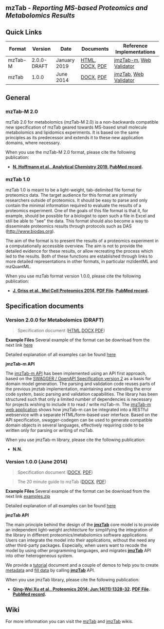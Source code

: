 ## mzTab - _Reporting MS-based Proteomics and Metabolomics Results_

## Quick Links

|Format|Version|Date|Documents|Reference Implementations|
|------|-------|----|---------|------------------------|
|mzTab-M| 2.0.0-DRAFT | January 2019 | [HTML](2_0-metabolomics-draft/mzTab_format_specification_2_0-M_draft.html), [DOCX](2_0-metabolomics-draft/mzTab_format_specification_2_0-M_draft.docx), [PDF](2_0-metabolomics-draft/mzTab_format_specification_2_0-M_draft.pdf) | [jmzTab-m](https://github.com/lifs-tools/jmztab-m), [Web Validator](https://github.com/lifs-tools/jmztab-m-webapp) |
|mzTab| 1.0.0 | June 2014 | [DOCX](https://github.com/HUPO-PSI/mzTab/tree/master/specification_document-releases/version-1.0.0/mzTab_format_specification.docx), [PDF](https://github.com/HUPO-PSI/mzTab/tree/master/specification_document-releases/version-1.0.0/mzTab_format_specification.pdf) | [jmzTab](https://github.com/PRIDE-Utilities/jmztab), [Web Validator](https://github.com/lifs-tools/jmztab-m-webapp) |

## General
### mzTab-M 2.0
mzTab 2.0 for metabolomics (mzTab-M 2.0) is a non-backwards compatible new specification of mzTab geared towards MS-based small molecule metabolomics and lipidomics experiments. It is based on the same principles as its predecessor and extends it to these new application domains, where necessary.

When you use the mzTab-M 2.0 format, please cite the following publication:

* **[N. Hoffmann et al., Analytical Chemistry 2019.](https://pubs.acs.org/doi/10.1021/acs.analchem.8b04310)  [PubMed record](http://www.ncbi.nlm.nih.gov/pubmed/30688441).**

### mzTab 1.0
mzTab 1.0 is meant to be a light-weight, tab-delimited file format for proteomics data. The target audience for this format are primarily researchers outside of proteomics. It should be easy to parse and only contain the minimal information required to evaluate the results of a proteomics experiment. One of the goals of this file format is that it, for example, should be possible for a biologist to open such a file in Excel and still be able to "see" the data. This format should also become a way to disseminate proteomics results through protocols such as DAS (http://www.biodas.org).

The aim of the format is to present the results of a proteomics experiment in a computationally accessible overview. The aim is not to provide the detailed evidence for these results, or allow recreating the process which led to the results. Both of these functions are established through links to more detailed representations in other formats, in particular mzIdentML and mzQuantML.

When you use mzTab format version 1.0.0, please cite the following publication:

  * **[J. Griss et al., Mol Cell Proteomics 2014.](http://www.mcponline.org/content/early/2014/06/30/mcp.O113.036681.abstract) [PDF File](http://www.mcponline.org/content/early/2014/06/30/mcp.O113.036681.full.pdf).  [PubMed record](http://www.ncbi.nlm.nih.gov/pubmed/24980485).**


## Specification documents
### Version 2.0.0 for Metabolomics (DRAFT)
  
  > Specification document ([HTML](2_0-metabolomics-draft/mzTab_format_specification_2_0-M_draft.html),[DOCX](2_0-metabolomics-draft/mzTab_format_specification_2_0-M_draft.docx),[PDF](2_0-metabolomics-draft/mzTab_format_specification_2_0-M_draft.pdf))
  
**Example Files**
Several example of the format can be download from the next link [here](https://github.com/HUPO-PSI/mzTab/tree/master/examples/2_0-Metabolomics_Draft)

Detailed explanation of all examples can be found [here](https://github.com/HUPO-PSI/mzTab/wiki/Examples)

**jmzTab-m API**

The [jmzTab-m API](https://github.com/lifs-tools/jmztab-m) has been implemented using an API first approach, based on the [SWAGGER / OpenAPI Specification version 2](https://github.com/OAI/OpenAPI-Specification/blob/master/versions/2.0.md) as a basis for domain model generation. The parsing and validation code reuses parts of the previous jmztab implementation, maintaining and extending the error code system, basic parsing and validation capabilities. The library has been structured such that only a limited number of dependencies is necessary for projects wishing to include it to read / write mzTab-m. The [jmzTab-m web application](https://github.com/lifs-tools/jmztab-m-webapp) shows how jmzTab-m can be integrated into a RESTful webservice with a separate HTML/form-based user interface. Based on the API specification, swagger-codegen can be used to generate compatible domain objects in several languages, effectively requiring code to be written only for parsing or writing of mzTab.

When you use jmzTab-m library, please cite the following publication:

 * **N.N.**

### Version 1.0.0 (June 2014)

  > Specification document ([DOCX](https://github.com/HUPO-PSI/mzTab/raw/master/specification_document-releases/1_0-Proteomics-Release/mzTab_format_specification.docx), [PDF](https://github.com/HUPO-PSI/mzTab/raw/master/specification_document-releases/1_0-Proteomics-Release/mzTab_format_specification.pdf))

  > The 20 minute guide to mzTab ([DOCX](https://github.com/HUPO-PSI/mzTab/raw/master/specification_document-releases/1_0-Proteomics-Release/20minute_guide_mzTab.docx), [PDF](https://github.com/HUPO-PSI/mzTab/raw/master/specification_document-releases/1_0-Proteomics-Release/20minute_guide_mzTab.pdf))

**Example Files**
Several example of the format can be download from the next link [examples.zip](http://www.ebi.ac.uk/pride/resources/tools/jmztab/latest/examples.zip)

Detailed explanation of all examples can be found [here](../../wiki/Examples)

**jmzTab API**

The main principle behind the design of the [**jmzTab**](https://github.com/PRIDE-Utilities/jmztab) core model is to provide an independent light-weight architecture for simplifying the integration of the library in different proteomics/metabolomics software applications. Users can integrate the model into their applications, without the need any other third-party packages. Especially, when users want to recode the model by using other programming languages, and migrates [**jmzTab**](https://github.com/PRIDE-Utilities/jmztab) API into other heterogeneous system.

We provide a [tutorial](https://github.com/PRIDE-Utilities/jmztab/wiki/Home) document and a couple of demos to help you to create [metadata](https://github.com/PRIDE-Utilities/jmztab/wiki/jmzTab-Metadata) and [fill data](https://github.com/PRIDE-Utilities/jmztab/wiki/jmzTab-Columns) by calling [**jmzTab**](https://github.com/PRIDE-Utilities/jmztab) API.

When you use jmzTab library, please cite the following publication:

  * **[Qing-Wei Xu et al., Proteomics 2014; Jun;14(11):1328-32](http://onlinelibrary.wiley.com/doi/10.1002/pmic.201300560/abstract). [PDF File](http://onlinelibrary.wiley.com/doi/10.1002/pmic.201300560/pdf).  [PubMed record](http://www.ncbi.nlm.nih.gov/pubmed/24659499).**

## Wiki
For more information you can visit the [mzTab](https://github.com/HUPO-PSI/mzTab/wiki) and [jmzTab](https://github.com/PRIDE-Utilities/jmztab/wiki) wikis.

